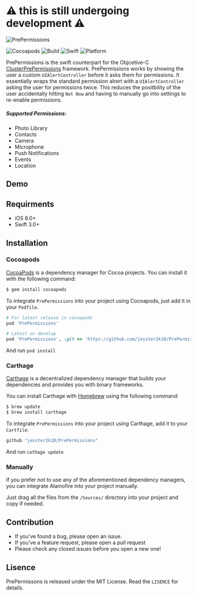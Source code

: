 # :warning: this is still undergoing development :warning:

![PrePermissions](http://i.imgur.com/TZMEpqJ.png)

![Cocoapods](https://img.shields.io/cocoapods/v/AFNetworking.svg) ![Build](https://img.shields.io/travis/USER/REPO.svg) ![Swift](https://img.shields.io/badge/swift-3.0-orange.svg) ![Platform](https://img.shields.io/badge/platform-ios8+-pink.svg)

PrePermissions is the swift counterpart for the Objcetive-C [ClusterPrePermissions](https://github.com/rsattar/ClusterPrePermissions) framework. PrePermissions works by showing the user a custom `UIAlertController` before it asks them for permissions. It essentially wraps the standard permission alrert with a `UIAlertController` asking the user for permissions twice. This reduces the positbility of the user accidentally hitting `Not Now` and having to manually go into settings to re-enable permissions.

##### Supported Permissions:
- Photo Library
- Contacts
- Camera
- Microphone
- Push Notifications
- Events 
- Location

## Demo

## Requirments

- iOS 8.0+
- Swift 3.0+

## Installation

### Cocoapods

[CocoaPods](https://cocoapods.org) is a dependency manager for Cocoa projects. You can install it with the following command:

``` bash
$ gem install cocoapods
```
To integrate `PrePermissions` into your project using Cocoapods, just add it in your `Podfile`.

``` ruby
# For latest release in cocoapods
pod 'PrePermissions'

# Latest on develop
pod 'PrePermissions', :git => 'https://github.com/jesster2k10/PrePermissions.git', :branch => 'develop'
```

And run `pod install`

### Carthage

[Carthage](https://github.com/Carthage/Carthage) is a decentralized dependency manager that builds your dependencies and provides you with binary frameworks.

You can install Carthage with [Homebrew](https://brew.sh) using the following command:

``` bash
$ brew update
$ brew install carthage
```

To integrate `PrePermissions` into your project using Carthage, add it to your `Cartfile`:

``` ruby
github "jesster2k10/PrePermissions" 
```

And run `cathage update`

### Manually

If you prefer not to use any of the aforementioned dependency managers, you can integrate Alamofire into your project manually. 

Just drag all the files from the `/Sources/` directory into your project and copy if needed.

## Contribution

- If you've found a bug, please open an issue.
- If you've a feature request, please open a pull request
- Please check any closed issues before you open a new one!

## Lisence

PrePermissons is released under the MIT License. Read the `LISENCE` for details.
